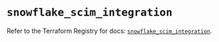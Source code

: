 # `snowflake_scim_integration`

Refer to the Terraform Registry for docs: [`snowflake_scim_integration`](https://registry.terraform.io/providers/snowflakedb/snowflake/2.8.0/docs/resources/scim_integration).
